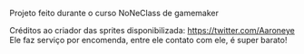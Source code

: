 Projeto feito durante o curso NoNeClass de gamemaker

Créditos ao criador das sprites disponibilizada:
https://twitter.com/Aaroneye
Ele faz serviço por encomenda, entre ele contato com ele, é super barato!
